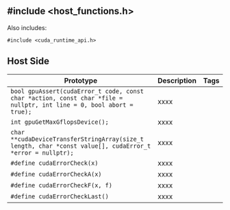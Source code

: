 ## #include <host_functions.h>

Also includes:
```
#include <cuda_runtime_api.h>
```

## Host Side
Prototype | Description | Tags
--- | --- | :---:
```bool gpuAssert(cudaError_t code, const char *action, const char *file = nullptr, int line = 0, bool abort = true);``` | xxxx
```int gpuGetMaxGflopsDevice();``` | xxxx
```char **cudaDeviceTransferStringArray(size_t length, char *const value[], cudaError_t *error = nullptr);``` | xxxx
```#define cudaErrorCheck(x)``` | xxxx
```#define cudaErrorCheckA(x)``` | xxxx
```#define cudaErrorCheckF(x, f)``` | xxxx
```#define cudaErrorCheckLast()``` | xxxx